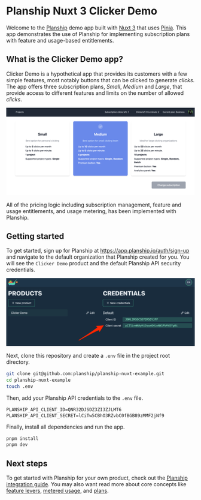 # Planship Nuxt 3 Clicker Demo

Welcome to the [Planship](https://docs.planship.io) demo app built with [Nuxt 3](https://nuxt.com) that uses [Pinia](https://pinia.vuejs.org/). This app demonstrates the use of Planship for implementing subscription plans with feature and usage-based entitlements.

## What is the Clicker Demo app?

Clicker Demo is a hypothetical app that provides its customers with a few simple features, most notably buttons that can be clicked to generate _clicks_. The app offers three subscription plans, *Small*, *Medium* and *Large*, that provide access to different features and limits on the number of allowed _clicks_.

![Screenshot of the Planship Clicker Demo plans page](assets/clicker-plans.png)

All of the pricing logic including subscription management, feature and usage entitlements, and usage metering, has been implemented with Planship.

## Getting started

To get started, sign up for Planship at https://app.planship.io/auth/sign-up and navigate to the default organization that Planship created for you. You will see the `Clicker Demo` product and the default Planship API security credentials.

![Screenshot of the Planship Console credentials view](assets/planship-creds.png)

Next, clone this repository and create a `.env` file in the project root directory.

```sh
git clone git@github.com:planship/planship-nuxt-example.git
cd planship-nuxt-example
touch .env
```

Then, add your Planship API credentials to the `.env` file.

```env
PLANSHIP_API_CLIENT_ID=QNR32DJSDZ3ZI3ZJLMT6
PLANSHIP_API_CLIENT_SECRET=lCiTw5CBhO3RZvbC0fBGB89zMMF2jNf9
```

Finally, install all dependencies and run the app.

```sh
pnpm install
pnpm dev
```

## Next steps

To get started with Planship for your own product, check out the [Planship integration guide](https://docs.planship.io/integration). You may also want read more about core concepts like [feature levers](https://docs.planship.io/planship/feature-levers/), [metered usage](https://docs.planship.io/planship/metered-usage/), and [plans](https://docs.planship.io/planship/plans/).
